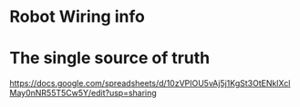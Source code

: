 # Robot Wiring info
# The single source of truth
https://docs.google.com/spreadsheets/d/10zVPIOU5vAj5j1KgSt3OtENkIXclMay0nNR55T5Cw5Y/edit?usp=sharing
